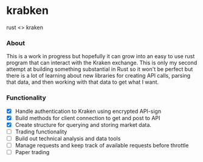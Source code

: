 
# krabken
rust &lt;> kraken

### About
This is a work in progress but hopefully it can grow into an easy to use rust program that can interact with the Kraken exchange. This is only my second attempt at building something substantial in Rust so it won't be perfect but there is a lot of learning about new libraries for creating API calls, parsing that data, and then working with that data to get what I want.

### Functionality
- [x] Handle authentication to Kraken using encrypted API-sign
- [x] Build methods for client connection to get and post to API
- [x] Create structure for querying and storing market data.
- [ ] Trading functionality
- [ ] Build out technical analysis and data tools
- [ ] Manage requests and keep track of available requests before throttle
- [ ] Paper trading